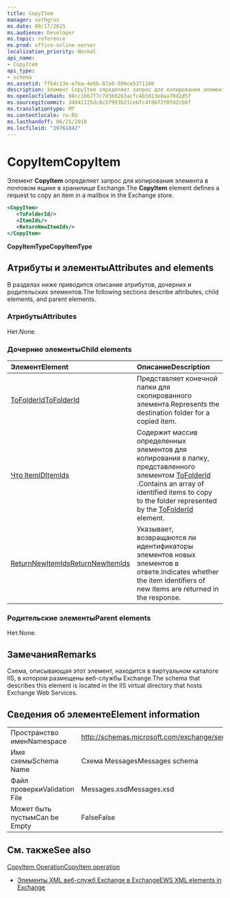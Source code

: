 ```yaml
---
title: CopyItem
manager: sethgros
ms.date: 09/17/2015
ms.audience: Developer
ms.topic: reference
ms.prod: office-online-server
localization_priority: Normal
api_name:
- CopyItem
api_type:
- schema
ms.assetid: ffb4c13e-e7ea-4e6b-87a0-509ce5371100
description: Элемент CopyItem определяет запрос для копирования элемента в почтовом ящике в хранилище Exchange.
ms.openlocfilehash: 08cc1b67f7c7d369263acfc4b3d13e8aa70d2d5f
ms.sourcegitcommit: 34041125dc8c5f993b21cebfc4f8b72f0fd2cb6f
ms.translationtype: MT
ms.contentlocale: ru-RU
ms.lasthandoff: 06/25/2018
ms.locfileid: "19761842"
---
```

# <a name="copyitem"></a><span data-ttu-id="7c163-103">CopyItem</span><span class="sxs-lookup"><span data-stu-id="7c163-103">CopyItem</span></span>

<span data-ttu-id="7c163-104">Элемент **CopyItem** определяет запрос для копирования элемента в почтовом ящике в хранилище Exchange.</span><span class="sxs-lookup"><span data-stu-id="7c163-104">The **CopyItem** element defines a request to copy an item in a mailbox in the Exchange store.</span></span> 
  
```XML
<CopyItem>
   <ToFolderId/>
   <ItemIds/>
   <ReturnNewItemIds/>
</CopyItem>
```

 <span data-ttu-id="7c163-105">**CopyItemType**</span><span class="sxs-lookup"><span data-stu-id="7c163-105">**CopyItemType**</span></span>
## <a name="attributes-and-elements"></a><span data-ttu-id="7c163-106">Атрибуты и элементы</span><span class="sxs-lookup"><span data-stu-id="7c163-106">Attributes and elements</span></span>

<span data-ttu-id="7c163-107">В разделах ниже приводится описание атрибутов, дочерних и родительских элементов.</span><span class="sxs-lookup"><span data-stu-id="7c163-107">The following sections describe attributes, child elements, and parent elements.</span></span>
  
### <a name="attributes"></a><span data-ttu-id="7c163-108">Атрибуты</span><span class="sxs-lookup"><span data-stu-id="7c163-108">Attributes</span></span>

<span data-ttu-id="7c163-109">Нет.</span><span class="sxs-lookup"><span data-stu-id="7c163-109">None.</span></span>
  
### <a name="child-elements"></a><span data-ttu-id="7c163-110">Дочерние элементы</span><span class="sxs-lookup"><span data-stu-id="7c163-110">Child elements</span></span>

|<span data-ttu-id="7c163-111">**Элемент**</span><span class="sxs-lookup"><span data-stu-id="7c163-111">**Element**</span></span>|<span data-ttu-id="7c163-112">**Описание**</span><span class="sxs-lookup"><span data-stu-id="7c163-112">**Description**</span></span>|
|:-----|:-----|
|[<span data-ttu-id="7c163-113">ToFolderId</span><span class="sxs-lookup"><span data-stu-id="7c163-113">ToFolderId</span></span>](tofolderid.md) <br/> |<span data-ttu-id="7c163-114">Представляет конечной папки для скопированного элемента.</span><span class="sxs-lookup"><span data-stu-id="7c163-114">Represents the destination folder for a copied item.</span></span>  <br/> |
|[<span data-ttu-id="7c163-115">Что ItemID</span><span class="sxs-lookup"><span data-stu-id="7c163-115">ItemIds</span></span>](itemids.md) <br/> |<span data-ttu-id="7c163-116">Содержит массив определенных элементов для копирования в папку, представленного элементом [ToFolderId](tofolderid.md) .</span><span class="sxs-lookup"><span data-stu-id="7c163-116">Contains an array of identified items to copy to the folder represented by the [ToFolderId](tofolderid.md) element.</span></span>  <br/> |
|[<span data-ttu-id="7c163-117">ReturnNewItemIds</span><span class="sxs-lookup"><span data-stu-id="7c163-117">ReturnNewItemIds</span></span>](returnnewitemids.md) <br/> |<span data-ttu-id="7c163-118">Указывает, возвращаются ли идентификаторы элементов новых элементов в ответе.</span><span class="sxs-lookup"><span data-stu-id="7c163-118">Indicates whether the item identifiers of new items are returned in the response.</span></span>  <br/> |
   
### <a name="parent-elements"></a><span data-ttu-id="7c163-119">Родительские элементы</span><span class="sxs-lookup"><span data-stu-id="7c163-119">Parent elements</span></span>

<span data-ttu-id="7c163-120">Нет.</span><span class="sxs-lookup"><span data-stu-id="7c163-120">None.</span></span>
  
## <a name="remarks"></a><span data-ttu-id="7c163-121">Замечания</span><span class="sxs-lookup"><span data-stu-id="7c163-121">Remarks</span></span>

<span data-ttu-id="7c163-122">Схема, описывающая этот элемент, находится в виртуальном каталоге IIS, в котором размещены веб-службы Exchange.</span><span class="sxs-lookup"><span data-stu-id="7c163-122">The schema that describes this element is located in the IIS virtual directory that hosts Exchange Web Services.</span></span>
  
## <a name="element-information"></a><span data-ttu-id="7c163-123">Сведения об элементе</span><span class="sxs-lookup"><span data-stu-id="7c163-123">Element information</span></span>

|||
|:-----|:-----|
|<span data-ttu-id="7c163-124">Пространство имен</span><span class="sxs-lookup"><span data-stu-id="7c163-124">Namespace</span></span>  <br/> |http://schemas.microsoft.com/exchange/services/2006/messages  <br/> |
|<span data-ttu-id="7c163-125">Имя схемы</span><span class="sxs-lookup"><span data-stu-id="7c163-125">Schema Name</span></span>  <br/> |<span data-ttu-id="7c163-126">Схема Messages</span><span class="sxs-lookup"><span data-stu-id="7c163-126">Messages schema</span></span>  <br/> |
|<span data-ttu-id="7c163-127">Файл проверки</span><span class="sxs-lookup"><span data-stu-id="7c163-127">Validation File</span></span>  <br/> |<span data-ttu-id="7c163-128">Messages.xsd</span><span class="sxs-lookup"><span data-stu-id="7c163-128">Messages.xsd</span></span>  <br/> |
|<span data-ttu-id="7c163-129">Может быть пустым</span><span class="sxs-lookup"><span data-stu-id="7c163-129">Can be Empty</span></span>  <br/> |<span data-ttu-id="7c163-130">False</span><span class="sxs-lookup"><span data-stu-id="7c163-130">False</span></span>  <br/> |
   
## <a name="see-also"></a><span data-ttu-id="7c163-131">См. также</span><span class="sxs-lookup"><span data-stu-id="7c163-131">See also</span></span>



[<span data-ttu-id="7c163-132">CopyItem Operation</span><span class="sxs-lookup"><span data-stu-id="7c163-132">CopyItem operation</span></span>](copyitem-operation.md)


- [<span data-ttu-id="7c163-133">Элементы XML веб-служб Exchange в Exchange</span><span class="sxs-lookup"><span data-stu-id="7c163-133">EWS XML elements in Exchange</span></span>](ews-xml-elements-in-exchange.md)

